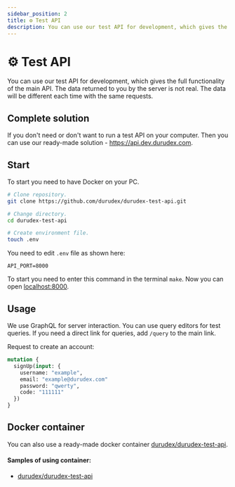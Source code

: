 ```yaml
---
sidebar_position: 2
title: ⚙️ Test API
description: You can use our test API for development, which gives the full functionality of the main API.
---
```


# ⚙️ Test API

You can use our test API for development, which gives the full functionality of the main API. 
The data returned to you by the server is not real. The data will be different each time with the same requests.

## Complete solution

If you don't need or don't want to run a test API on your computer. Then you can use our ready-made solution - https://api.dev.durudex.com.

## Start

To start you need to have Docker on your PC.

```sh
# Clone repository.
git clone https://github.com/durudex/durudex-test-api.git

# Change directory.
cd durudex-test-api

# Create environment file.
touch .env
```

You need to edit `.env` file as shown here:
```env
API_PORT=8000
```

To start you need to enter this command in the terminal `make`. Now you can open [localhost:8000](http://localhost:8000).

## Usage

We use GraphQL for server interaction. You can use query editors for test queries. If you need a direct link for queries, add `/query` to the main link.

Request to create an account:
```graphql
mutation {
  signUp(input: {
    username: "example",
    email: "example@durudex.com"
    password: "qwerty",
    code: "111111"
  })
}
```


## Docker container

You can also use a ready-made docker container
[durudex/durudex-test-api](https://hub.docker.com/repository/docker/durudex/durudex-test-api).

#### Samples of using container:

+ [durudex/durudex-test-api](https://github.com/durudex/durudex-test-api/tree/main/deploy)
